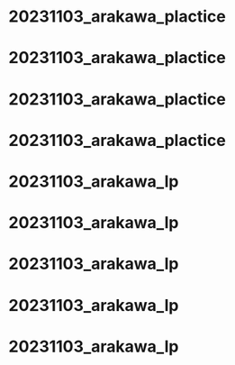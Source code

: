 # 20231103_arakawa_plactice
# 20231103_arakawa_plactice
# 20231103_arakawa_plactice
# 20231103_arakawa_plactice
# 20231103_arakawa_lp
# 20231103_arakawa_lp
# 20231103_arakawa_lp
# 20231103_arakawa_lp
# 20231103_arakawa_lp
